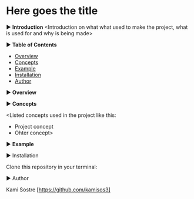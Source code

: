 # Here goes the title

▶ **Introduction**
<Introduction on what what used to make the project, what is used for and why is being made>

▶ **Table of Contents**

- [Overview](#overview)
- [Concepts](#concepts)
- [Example](#example)
- [Installation](#installation)
- [Author](#author)



▶ **Overview**
<Short description of project overview>


▶ **Concepts**

<Listed concepts used in the project like this:
- Project concept
- Ohter concept>


▶ **Example**

<Set example for project>

▶ Installation

Clone this repository in your terminal:


▶ Author

Kami Sostre [https://github.com/kamisos3]
